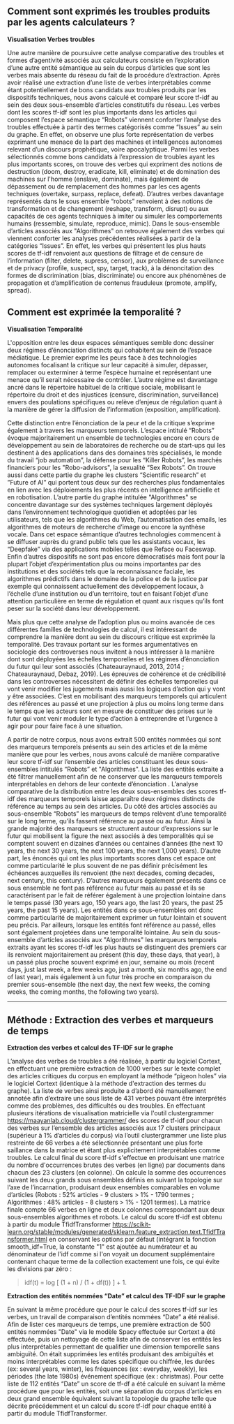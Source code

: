 

## Comment sont exprimés les troubles produits par les agents calculateurs ?

**Visualisation Verbes troubles**

Une autre manière de poursuivre cette analyse comparative des troubles et formes d’agentivité associés aux calculateurs consiste en l’exploration d’une autre entité sémantique au sein du corpus d’articles que sont les verbes mais absente du réseau du fait de la procédure d’extraction. Après avoir réalisé une extraction d’une liste de verbes interprétables  comme étant potentiellement de bons candidats aux troubles produits par les dispositifs techniques, nous avons calculé et comparé leur score tf-idf  au sein des deux sous-ensemble d’articles constitutifs du réseau.
Les verbes dont les scores tf-idf sont les plus importants dans les articles qui composent l’espace sémantique “Robots” viennent conforter l’analyse des troubles effectuée à partir des termes catégorisés comme “Issues” au sein du graphe. En effet, on observe une plus forte représentation de verbes exprimant une menace de la part des machines et intelligences autonomes relevant d’un discours prophétique, voire apocalyptique. Parmi les verbes sélectionnés comme bons candidats à l’expression de troubles ayant les plus importants  scores, on trouve des verbes qui expriment des notions de destruction (doom, destroy, eradicate, kill, eliminate) et de domination des machines sur l'homme (enslave, dominate), mais également de  dépassement ou de remplacement des hommes par les ces agents techniques (overtake, surpass, replace, defeat). D’autres verbes davantage représentés dans le sous ensemble “robots” renvoient à des notions de transformation et de changement  (reshape, transform, disrupt) ou aux capacités de ces agents techniques à imiter ou simuler les comportements humains (ressemble, simulate, reproduce, mimic).
Dans le sous-ensemble d’articles associés aux "Algorithmes" on retrouve également des verbes qui viennent conforter les analyses précédentes réalisées à partir de la catégories “Issues”. En effet, les verbes qui présentent les plus hauts scores de tf-idf renvoient aux questions de filtrage et de censure de l’information (filter, delete, supress, censor), aux problèmes de surveillance et de privacy (profile, suspect, spy, target, track), à la dénoncitation des formes de discrimination (bias, discriminate) ou encore aux phénomènes de propagation et d’amplification de contenus frauduleux (promote, amplify, spread). 


## Comment est exprimée la temporalité ? 

**Visualisation Temporalité**

L'opposition entre les deux espaces sémantiques semble donc dessiner deux régimes d’énonciation distincts qui cohabitent au sein de l’espace médiatique. Le premier exprime les peurs face à des technologies autonomes focalisant la critique sur leur capacité à simuler, dépasser, remplacer ou exterminer à terme l’espèce humaine et représentant une menace qu’il serait nécessaire de contrôler. L’autre régime est davantage ancré dans le répertoire habituel de la critique sociale, mobilisant le répertoire du droit et des  injustices  (censure, discrimination, surveillance) envers des poulations spécifiques ou relève d’enjeux de régulation quant à la manière de gérer la diffusion de l’information (exposition, amplification).

Cette distinction entre l’énonciation de la peur et de la critique s’exprime également à travers les marqueurs temporels. L’espace intitulé “Robots” évoque majoritairement un ensemble de technologies encore en cours de développement au sein de laboratoires de recherche ou de start-ups qui les destinent à des applications dans des domaines très spécialisés, le monde du travail “job automation”, la défense pour les “Killer Robots”, les marchés financiers pour les "Robo-advisors", la sexualité “Sex Robots”. On trouve aussi dans cette partie du graphe les clusters “Scientific research” et ”Future of AI” qui portent tous deux sur des recherches plus fondamentales en lien avec les déploiements les plus récents en intelligence artificielle et en robotisation. L’autre partie du graphe intitulée "Algorithmes" se concentre davantage sur des systèmes techniques largement déployés dans l’environnement technologique quotidien et adoptées par les utilisateurs, tels que les algorithmes du Web, l’automatisation des emails, les algorithmes de moteurs de recherche d’image ou encore la synthèse vocale. Dans cet espace sémantique d’autres technologies commencent à se diffuser auprès du grand public tels que les assistants vocaux, les “Deepfake” via des applications mobiles telles que Reface ou Faceswap. Enfin d’autres dispositifs ne sont pas encore démocratisés mais font pour la plupart l’objet d’expérimentation plus ou moins importantes par des institutions et des sociétés tels que la reconnaissance faciale, les algorithmes prédictifs dans le domaine de la police et de la justice par exemple qui connaissent actuellement des développement locaux, à l’échelle d’une institution ou d’un territoire, tout en faisant l’objet d’une attention particulière en terme de régulation et quant aux risques qu’ils font peser sur la société dans leur développement. 

Mais plus que cette analyse de l’adoption plus ou moins avancée de ces différentes familles de technologies de calcul, il est intéressant de comprendre la manière dont au sein du discours critique est exprimée la temporalité. Des travaux portant sur les formes argumentatives en sociologie des controverses nous invitent à nous intéresser à la manière dont sont déployées les échelles temporelles et les régimes d’énonciation du futur qui leur sont associés (Chateauraynaud, 2013, 2014 ; Chateauraynaud, Debaz, 2019). Les épreuves de cohérence et de crédibilité dans les controverses nécessitent de définir des échelles temporelles qui vont venir modifier les jugements mais aussi les logiques d’action qui y vont y être associées. C’est en mobilisant des marqueurs temporels qui articulent des références au passé et une projection à plus ou moins long terme dans le temps que les acteurs sont en mesure de constituer des prises sur le futur qui vont venir moduler le type d’action à entreprendre et l’urgence à agir pour pour faire face à une situation. 

A partir de notre corpus, nous avons extrait 500 entités nommées qui sont des marqueurs temporels présents au sein des articles  et de la même manière que pour les verbes, nous avons calculé de manière comparative leur score tf-idf sur l’ensemble des articles constituant les deux sous-ensembles intitulés “Robots” et "Algorithmes". La liste des entités extraite a été filtrer manuellement afin de ne conserver que les marqueurs temporels interprétables en dehors de leur contexte d’énonciation . L’analyse comparative de la distribution entre les deux sous-ensembles des scores tf-idf des marqueurs temporels laisse apparaître deux régimes distincts de référence au temps au sein des articles. 
Du côté des articles associés au sous-ensemble “Robots” les marqueurs de temps relèvent d’une temporalité sur le long terme, qu’ils fassent référence au passé ou au futur. Ainsi la grande majorité des marqueurs se structurent autour d’expressions sur le futur qui mobilisent la figure the next associés à des temporalités qui se comptent souvent en dizaines d’années ou centaines d’années (the next 10 years, the next 30 years, the next 100 years, the next 1,000 years). D’autre part, les énoncés qui ont les plus importants scores dans cet espace ont comme particularité le plus souvent de ne pas définir précisément les échéances auxquelles ils renvoient (the next decades, coming decades, next century, this century). D’autres marqueurs également présents dans ce sous ensemble ne font pas référence au futur mais au passé et ils se caractérisent par le fait de référer également à une projection lointaine dans le temps passé (30 years ago, 150 years ago, the last 20 years, the past 25 years, the past 15 years). Les entités dans ce sous-ensembles ont donc comme particularité de majoritairement exprimer un futur lointain et souvent peu précis. Par ailleurs, lorsque les entités font référence au passé, elles sont également projetées dans une temporalité lointaine.
Au sein du sous-ensemble d’articles associés aux "Algorithmes" les marqueurs temporels extraits ayant les scores tf-idf les plus hauts se distinguent des premiers car ils renvoient majoritairement au présent (this day, these days, that year), à un passé plus proche souvent exprimé en jour, semaine ou mois (recent days, just last week, a few weeks ago, just a month, six months ago, the end of last year), mais également à un futur très proche en comparaison du premier sous-ensemble (the next day, the next few weeks, the coming weeks, the coming months, the following two years). 

---

## Méthode : Extraction des verbes et marqueurs de temps 

**Extraction des verbes et calcul des TF-IDF sur le graphe** 

L’analyse des verbes de troubles a été réalisée, à partir du logiciel Cortext, en effectuant une première extraction de 1000 verbes sur le texte complet des articles critiques du corpus en employant la méthode “pigeon holes” via le logiciel Cortext (identique à la méthode d'extraction des termes du graphe).
La liste de verbes ainsi produite a d’abord été manuellement annotée afin d’extraire une sous liste de 431 verbes pouvant être interprétés comme des problèmes, des difficultés ou des troubles. En effectuant plusieurs itérations de visualisation matricielle via l'outil clustergrammer https://maayanlab.cloud/clustergrammer/ des scores de tf-idf pour chacun des verbes sur l’ensemble des articles associés aux 17 clusters principaux (supérieur à 1% d’articles du corpus) via l’outil clustergrammer  une liste plus restreinte de 66 verbes a été sélectionnée présentant une plus forte saillance dans la matrice et étant plus explicitement interprétables comme troubles.
Le calcul final du score tf-idf s'effectue en produisant une matrice du nombre d'occurrences brutes des verbes (en ligne) par documents dans chacun des 23 clusters (en colonne). On calcule la somme des occurrences suivant les deux grands sous ensembles définis en suivant la topologie sur l’axe de l’incarnation, produisant deux ensembles comparables en volume d’articles (Robots : 52% articles - 9 clusters > 1% - 1790 termes ; Algorithmes : 48% articles - 8 clusters > 1% - 1201 termes).
La matrice finale compte 66 verbes en ligne et deux colonnes correspondant aux deux sous-ensembles algorithmes et robots. Le calcul du score tf-idf est obtenu à partir du module TfidfTransformer https://scikit-learn.org/stable/modules/generated/sklearn.feature_extraction.text.TfidfTransformer.html en conservant les options par défaut (intégrant la fonction smooth_idf=True, la constante "1" est ajoutée au numérateur et au dénominateur de l'idf comme si l'on voyait un document supplémentaire contenant chaque terme de la collection exactement une fois, ce qui évite les divisions par zéro : 
>idf(t) = log [ (1 + n) / (1 + df(t)) ] + 1.

**Extraction des entités nommées “Date” et calcul des TF-IDF sur le graphe** 

En suivant la même procédure que pour le calcul des scores tf-idf sur les verbes, un travail de comparaison d’entités nommées “Date” a été réalisé. Afin de lister ces marqueurs de temps, une première extraction de 500 entités nommées "Date" via le modèle Spacy effectuée sur Cortext a été effectuée, puis un nettoyage de cette liste afin de conserver les entités les plus interprétables permettant de qualifier une dimension temporelle sans ambiguïté. On était supprimées les entités produisant des ambiguïtés et  moins interprétables comme les dates spécifique ou chiffrée, les durées (ex: several years, winter), les fréquences (ex : everyday, weekly), les périodes (the late 1980s) événement spécifique (ex : christmas). Pour cette liste de 112 entités “Date” un score de tf-df a été calculé en suivant la même procédure que pour les entités, soit une séparation du corpus d’articles en deux grand ensemble équivalent suivant la topologie du graphe telle que décrite précédemment et un calcul du score tf-idf pour chaque entité à partir du module TfidfTransformer.
